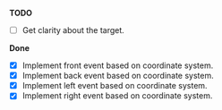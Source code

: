 **TODO**

  - [ ] Get clarity about the target.


**Done**

- [x] Implement front event based on coordinate system.
- [x] Implement back event based on coordinate system.
- [x] Implement left event based on coordinate system.
- [x] Implement right event based on coordinate system.